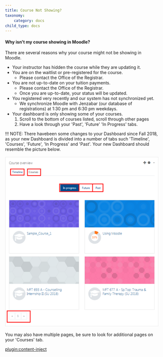 ```yaml
---
title: Course Not Showing?
taxonomy:
    category: docs
child_type: docs
---
```


#### Why isn't my course showing in Moodle?

There are several reasons why your course might not be showing in Moodle.

* Your instructor has hidden the course while they are updating it.
* You are on the waitlist or pre-registered for the course.
  * Please contact the Office of the Registrar.
* You are not up-to-date on your tuition payments.
  * Please contact the Office of the Registrar.
  * Once you are up-to-date, your status will be updated.
* You registered very recently and our system has not synchronized yet.
  * We synchronize Moodle with Jenzabar \(our database of registrations\) at 1:30 pm and 6:30 pm weekdays.
* Your dashboard is only showing some of your courses.
  1. Scroll to the bottom of courses listed, scroll through other pages
  2. Have a look through your 'Past', 'Future' 'In Progress' tabs.

!!! NOTE: There havebeen some changes to your Dashboard since Fall 2018, as your new Dashboard is divided into a number of tabs such 'Timeline', 'Courses', 'Future', 'In Progress' and 'Past'. Your new Dashboard should resemble the picture below.

![](dashboard.png)

You may also have multiple pages, be sure to look for additional pages on your 'Courses' tab.

[plugin:content-inject](moodle/basics/course-not-showing/)
